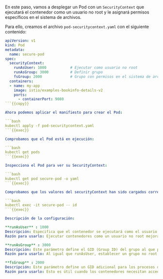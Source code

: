 En este paso, vamos a desplegar un Pod con un `SecurityContext` que ejecutará el contenedor como un usuario no root y le asignará permisos específicos en el sistema de archivos.

Para ello, creamos el archivo `pod-securitycontext.yaml` con el siguiente contenido:

```yaml
apiVersion: v1
kind: Pod
metadata:
  name: secure-pod
spec:
  securityContext:
    runAsUser: 1000           # Ejecutar como usuario no root
    runAsGroup: 3000          # Definir grupo
    fsGroup: 2000             # Grupo con permisos en el sistema de archivos
  containers:
  - name: my-app
    image: istio/examples-bookinfo-details-v2
    ports:
      - containerPort: 9080
```{{copy}}

Ahora podemos aplicar el manifiesto para crear el Pod:

```bash
kubectl apply -f pod-securitycontext.yaml
```{{exec}}

Comprobamos que el Pod está en ejecución: 

```bash
kubectl get pods
```{{exec}}

Inspecciona el Pod para ver su SecurityContext:

```bash
kubectl get pod secure-pod -o yaml
```{{exec}}

Comprobamos que los valores del securityContext han sido cargados correctamente:

```bash
kubectl exec -it secure-pod -- id
```{{exec}}

Descripción de la configuración:

**runAsUser** : 1000 
Descripción: Especifica que el contenedor se ejecutará como el usuario con el UID (User ID) 1000 en lugar del usuario root (UID 0).
Razón para usarlo: Ejecutar contenedores como un usuario no root mejora la seguridad. Si un atacante logra comprometer el contenedor, no tendrá acceso completo al sistema operativo del nodo, ya que estará limitado a los permisos del usuario especificado.

**runAsGroup** : 3000
Descripción: Este parámetro define el GID (Group ID) del grupo al que pertenecerá el contenedor, en este caso, el grupo con GID 3000.
Razón para usarlo: Al igual que runAsUser, establecer un grupo no root ayuda a limitar los permisos del contenedor. Permite gestionar el acceso a archivos y recursos del sistema basados en el grupo, brindando un control adicional sobre la seguridad.

**fsGroup** : 2000
Descripción: Este parámetro define un GID adicional para los procesos dentro del contenedor. Cuando se establece fsGroup, Kubernetes aplica este GID a todos los volúmenes montados en el pod.
Razón para usarlo: Esto es útil cuando los contenedores necesitan acceder a volúmenes compartidos. Al establecer fsGroup, los archivos en esos volúmenes se asignan al GID especificado, permitiendo que los procesos dentro del contenedor tengan acceso a esos archivos, incluso si no son el dueño directo. Esto es especialmente útil en entornos donde varios contenedores necesitan acceder a los mismos volúmenes con diferentes usuarios.